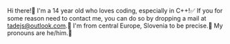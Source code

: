 Hi there!👋
I'm a 14 year old who loves coding, especially in C++!✅
If you for some reason need to contact me, you can do so by dropping a mail at tadejs@outlook.com.📝
I'm from central Europe, Slovenia to be precise.📍
My pronouns are he/him.🫡


<!---
SodaTheCoder/SodaTheCoder is a ✨ special ✨ repository because its `README.md` (this file) appears on your GitHub profile.
You can click the Preview link to take a look at your changes.
--->
